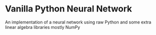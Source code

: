 # Vanilla Python Neural Network
An implementation of a neural network using raw Python and some extra linear algebra libraries mostly NumPy
